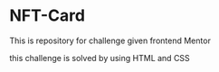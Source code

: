 # NFT-Card

This is repository for challenge given frontend Mentor

this challenge is solved by using HTML and CSS
